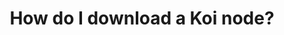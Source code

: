 ---
title: How do I download a Koi node?
describe: Koi refers to the organization and its artifacts, which includes topics like the Koi Protocol, the Koi Network, and Koi Tasks.KOI refers to the token that Koi uses to run the network. When you earn rewards, you earn KOI tokens from registering content or running a Koi node. 
layout: front
type: Creators
parent: one
child: 1
icon: icon1
---